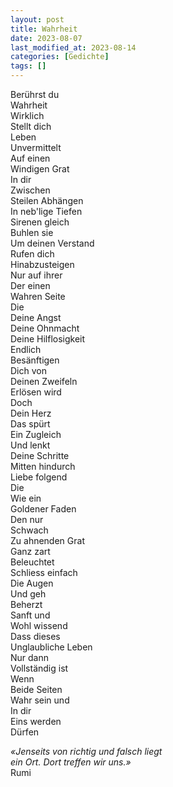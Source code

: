 ```yaml
---
layout: post
title: Wahrheit
date: 2023-08-07
last_modified_at: 2023-08-14
categories: [Gedichte]
tags: []
---
```


Berührst du  
Wahrheit  
Wirklich  
Stellt dich  
Leben  
Unvermittelt  
Auf einen  
Windigen Grat  
In dir  
Zwischen  
Steilen Abhängen  
In neb'lige Tiefen  
Sirenen gleich  
Buhlen sie  
Um deinen Verstand  
Rufen dich  
Hinabzusteigen  
Nur auf ihrer  
Der einen  
Wahren Seite  
Die  
Deine Angst  
Deine Ohnmacht  
Deine Hilflosigkeit  
Endlich  
Besänftigen  
Dich von  
Deinen Zweifeln  
Erlösen wird  
Doch  
Dein Herz  
Das spürt   
Ein Zugleich  
Und lenkt  
Deine Schritte  
Mitten hindurch  
Liebe folgend  
Die  
Wie ein  
Goldener Faden  
Den nur  
Schwach  
Zu ahnenden Grat  
Ganz zart  
Beleuchtet  
Schliess einfach  
Die Augen  
Und geh  
Beherzt  
Sanft und  
Wohl wissend  
Dass dieses  
Unglaubliche Leben  
Nur dann  
Vollständig ist  
Wenn  
Beide Seiten  
Wahr sein und  
In dir  
Eins werden  
Dürfen

_«Jenseits von richtig und falsch liegt  
ein Ort. Dort treffen wir uns.»_  
Rumi